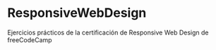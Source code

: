 # ResponsiveWebDesign
Ejercicios prácticos de la certificación de Responsive Web Design de freeCodeCamp

